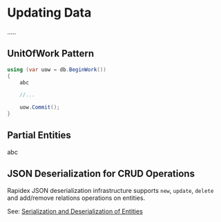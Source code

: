# Updating Data

.....

## UnitOfWork Pattern

```csharp
using (var uow = db.BeginWork())
{
    abc

    //...

    uow.Commit();
}
```


## Partial Entities

abc

## JSON Deserialization for CRUD Operations


Rapidex JSON deserialization infrastructure supports `new`, `update`, `delete` and add/remove relations operations on entities.

See: [Serialization and Deserialization of Entities](/docs/SerializationDeserializationEntityData.md)